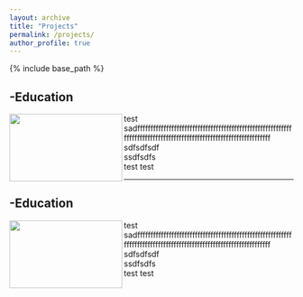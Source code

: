 ```yaml
---
layout: archive
title: "Projects"
permalink: /projects/
author_profile: true
---
```


{% include base_path %}

-Education
---
<img align="left" width="200" height="120" src="/images/500x300.png">

test sadfffffffffffffffffffffffffffffffffffffffffffffffffffffffffffffffffffffffffffffffffffffffffffffffffffffffffffffffffff\
sdfsdfsdf\
ssdfsdfs\
test
test

---
-Education
---
<img align="left" width="200" height="120" src="/images/500x300.png">

test sadfffffffffffffffffffffffffffffffffffffffffffffffffffffffffffffffffffffffffffffffffffffffffffffffffffffffffffffffffff\
sdfsdfsdf\
ssdfsdfs\
test
test


